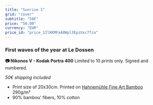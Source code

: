 ```yaml
---
title: "Sunrise I"
grid: "cover"
subtitle: "50€"
price: "50.00"
currency: "EUR"
price_id: "price_1IlKKMFaA8Wpl3EpzXxc7fza"
---
```

### First waves of the year at Le Dossen

**📷 Nikonos V - Kodak Portra 400**
Limited to 10 prints only. Signed and numbered.

*50€ shipping included*

- Print size of 20x30cm. Printed on [Hahnemühle Fine Art Bamboo](https://www.hahnemuehle.com/fr/digital-fineart/les-papiers-a-jet-dencre-fineart/natural-line/p/Product/show/202/1036.html) 290g/m²
- 90% bambou' fibers, 10% cotton

